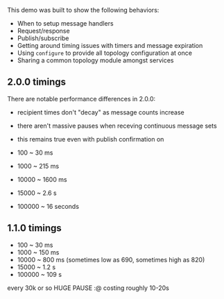 This demo was built to show the following behaviors:

 * When to setup message handlers
 * Request/response
 * Publish/subscribe
 * Getting around timing issues with timers and message expiration
 * Using `configure` to provide all topology configuration at once
 * Sharing a common topology module amongst services

## 2.0.0 timings

There are notable performance differences in 2.0.0:

 * recipient times don't "decay" as message counts increase
 * there aren't massive pauses when receving continuous message sets
 * this remains true even with publish confirmation on

 * 100 ~ 30 ms
 * 1000 ~ 215 ms
 * 10000 ~ 1600 ms
 * 15000 ~ 2.6 s
 * 100000 ~ 16 seconds

## 1.1.0 timings

* 100 ~ 30 ms
* 1000 ~ 150 ms
* 10000 ~ 800 ms (sometimes low as 690, sometimes high as 820)
* 15000 ~ 1.2 s
* 100000 ~ 109 s

every 30k or so HUGE PAUSE :@ costing roughly 10-20s
